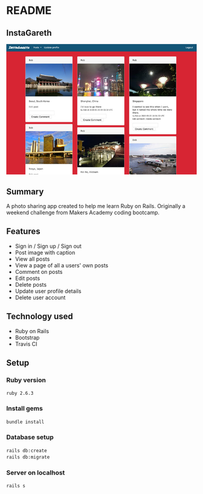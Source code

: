 # README

## InstaGareth

![Main posts page of IntaGareth](/readme_images/allposts.jpg)

## Summary
A photo sharing app created to help me learn Ruby on Rails. 
Originally a weekend challenge from Makers Academy coding bootcamp.

## Features

* Sign in / Sign up / Sign out
* Post image with caption
* View all posts
* View a page of all a users' own posts
* Comment on posts
* Edit posts
* Delete posts
* Update user profile details
* Delete user account

## Technology used
* Ruby on Rails
* Bootstrap
* Travis CI

## Setup

### Ruby version

````
ruby 2.6.3
````

### Install gems

````bash
bundle install
````

### Database setup

````bash
rails db:create
rails db:migrate
````

### Server on localhost

````bash
rails s
````